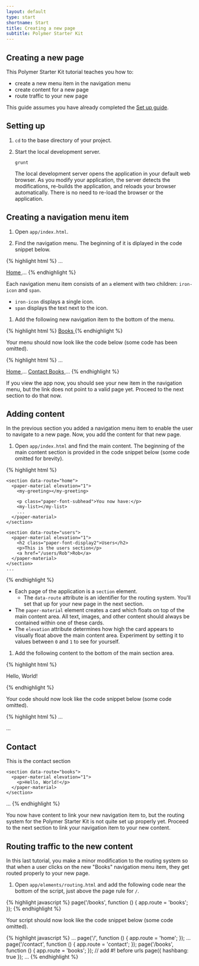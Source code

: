 ```yaml
---
layout: default
type: start
shortname: Start
title: Creating a new page
subtitle: Polymer Starter Kit
---
```


## Creating a new page

This Polymer Starter Kit tutorial teaches you how to:

* create a new menu item in the navigation menu
* create content for a new page
* route traffic to your new page

This guide assumes you have already completed the [Set up guide](setting-up.html).

## Setting up

1. `cd` to the base directory of your project.

1. Start the local development server.

       grunt

   The local development server opens the application in your default
   web browser. As you modify your application, the server detects the
   modifications, re-builds the application, and reloads your browser
   automatically. There is no need to re-load the browser or the application.

## Creating a navigation menu item

1. Open `app/index.html`. 

1. Find the navigation menu. The beginning of it is diplayed in the code
   snippet below.

{% highlight html %}
...
<!-- Drawer Content -->
<paper-menu class="list" attr-for-selected="data-route" selected="{{route}}" on-iron-select="onMenuSelect">
  <a data-route="home" href="/">
    <iron-icon icon="home"></iron-icon>
    <span>Home</span>
  </a>
...
{% endhighlight %}

Each navigation menu item consists of an `a` element with two children: 
`iron-icon` and `span`.

* `iron-icon` displays a single icon. 
* `span` displays the text next to the icon.
   
1. Add the following new navigation item to the bottom of the menu.

{% highlight html %}
<a data-route="books" href="/books">
  <iron-icon icon="book"></iron-icon>
  <span>Books</span>
</a>
{% endhighlight %}

Your menu should now look like the code below (some code has been omitted).

{% highlight html %}
...
<!-- Drawer Content -->
<paper-menu class="list" attr-for-selected="data-route" selected="{{route}}" on-iron-select="onMenuSelect">
  <a data-route="home" href="/">
    <iron-icon icon="home"></iron-icon>
    <span>Home</span>
  </a>
  ...
  <a data-route="contact" href="/contact">
    <iron-icon icon="mail"></iron-icon>
    <span>Contact</span>
  </a>
  <a data-route="books" href="/books">
    <iron-icon icon="book"></iron-icon>
    <span>Books</span>
  </a>
</paper-menu>
...
{% endhighlight %}

If you view the app now, you should see your new item in the navigation
menu, but the link does not point to a valid page yet. Proceed to the 
next section to do that now.

<!-- image with new nav item -->

## Adding content

In the previous section you added a navigation menu item to enable the 
user to navigate to a new page. Now, you add the content for that new page.

1. Open `app/index.html` and find the main content. The beginning of the main
   content section is provided in the code snippet below (some code omitted for
   brevity).

{% highlight html %}
<div class="content">
  <iron-pages attr-for-selected="data-route" selected="{{route}}">

    <section data-route="home">
      <paper-material elevation="1">
        <my-greeting></my-greeting>

        <p class="paper-font-subhead">You now have:</p>
        <my-list></my-list>
        ...
      </paper-material>
    </section>

    <section data-route="users">
      <paper-material elevation="1">
        <h2 class="paper-font-display2">Users</h2>
        <p>This is the users section</p>
        <a href="/users/Rob">Rob</a>
      </paper-material>
    </section>
    ...
{% endhighlight %}

* Each page of the application is a `section` element. 
  * The `data-route` attribute is an identifier for the routing system. 
  You'll set that up for your new page in the next section.
* The `paper-material` element creates a card which floats on top of the
  main content area. All text, images, and other content should always
  be contained within one of these cards.
* The `elevation` attribute determines how high the card appears to visually
  float above the main content area. Experiment by setting it to values between
  `0` and `1` to see for yourself.

1. Add the following content to the bottom of the main section area.

{% highlight html %}
<section data-route="books">
  <paper-material elevation="1">
    <p>Hello, World!</p>
  </paper-material>
</section>
{% endhighlight %}

Your code should now look like the code snippet below (some code omitted).

{% highlight html %}
...
<!-- Main Content -->
<div class="content">
  <iron-pages attr-for-selected="data-route" selected="{{route}}">
    ...
    <section data-route="contact">
      <paper-material elevation="1">
        <h2 class="paper-font-display2">Contact</h2>
        <p>This is the contact section</p>
      </paper-material>
    </section>

    <section data-route="books">
      <paper-material elevation="1">
        <p>Hello, World!</p>
      </paper-material>
    </section>

  </iron-pages>
</div>
...
{% endhighlight %}

You now have content to link your new navigation item to, but the routing
system for the Polymer Starter Kit is not quite set up properly yet. Proceed
to the next section to link your navigation item to your new content.

## Routing traffic to the new content

In this last tutorial, you make a minor modification to the routing system
so that when a user clicks on the new "Books" navigation menu item, they 
get routed properly to your new page.

1. Open `app/elements/routing.html` and add the following code near the 
   bottom of the script, just above the page rule for `/`.

{% highlight javascript %}
page('/books', function () {
  app.route = 'books';
});
{% endhighlight %}

Your script should now look like the code snippet below (some code omitted).

{% highlight javascript %}
...
page('/', function () {
  app.route = 'home';
});
...
page('/contact', function () {
  app.route = 'contact';
});
page('/books', function () {
  app.route = 'books';
});
// add #! before urls
page({
  hashbang: true
});
...
{% endhighlight %}
